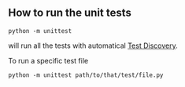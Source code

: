 ## How to run the unit tests

```
python -m unittest
```

will run all the tests with automatical [Test Discovery](https://docs.python.org/3/library/unittest.html#unittest-test-discovery).

To run a specific test file

```
python -m unittest path/to/that/test/file.py
```
